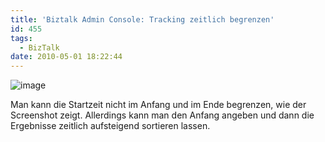 ```yaml
---
title: 'Biztalk Admin Console: Tracking zeitlich begrenzen'
id: 455
tags:
  - BizTalk
date: 2010-05-01 18:22:44
---
```


![image](https://az275061.vo.msecnd.net/blogmedia/2010/05/image34.png "image") 

Man kann die Startzeit nicht im Anfang und im Ende begrenzen, wie der Screenshot zeigt. Allerdings kann man den Anfang angeben und dann die Ergebnisse zeitlich aufsteigend sortieren lassen.